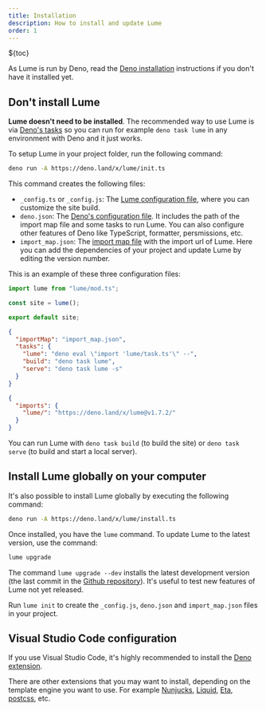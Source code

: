 ```yaml
---
title: Installation
description: How to install and update Lume
order: 1
---
```


${toc}

As Lume is run by Deno, read the
[Deno installation](https://deno.land/#installation) instructions if you don't
have it installed yet.

## Don't install Lume

**Lume doesn't need to be installed**. The recommended way to use Lume is via
[Deno's tasks](https://deno.land/manual/tools/task_runner) so you can run for
example `deno task lume` in any environment with Deno and it just works.

To setup Lume in your project folder, run the following command:

```sh
deno run -A https://deno.land/x/lume/init.ts
```

This command creates the following files:

- `_config.ts` or `_config.js`: The
  [Lume configuration file](../configuration/config-file.md), where you can
  customize the site build.
- `deno.json`: The
  [Deno's configuration file](https://deno.land/manual/getting_started/configuration_file).
  It includes the path of the import map file and some tasks to run Lume. You
  can also configure other features of Deno like TypeScript, formatter,
  persmissions, etc.
- `import_map.json`: The
  [import map file](https://deno.land/manual/node/import_maps#using-import-maps)
  with the import url of Lume. Here you can add the dependencies of your project
  and update Lume by editing the version number.

This is an example of these three configuration files:

<lume-code>

```js {title="_config.js"}
import lume from "lume/mod.ts";

const site = lume();

export default site;
```

```json {title="deno.json"}
{
  "importMap": "import_map.json",
  "tasks": {
    "lume": "deno eval \"import 'lume/task.ts'\" --",
    "build": "deno task lume",
    "serve": "deno task lume -s"
  }
}
```

```json {title="import_map.json"}
{
  "imports": {
    "lume/": "https://deno.land/x/lume@v1.7.2/"
  }
}
```

</lume-code>

You can run Lume with `deno task build` (to build the site) or `deno task serve`
(to build and start a local server).

## Install Lume globally on your computer

It's also possible to install Lume globally by executing the following command:

```sh
deno run -A https://deno.land/x/lume/install.ts
```

Once installed, you have the `lume` command. To update Lume to the latest
version, use the command:

```sh
lume upgrade
```

The command `lume upgrade --dev` installs the latest development version (the
last commit in the [Github repository](https://github.com/lumeland/lume)). It's
useful to test new features of Lume not yet released.

Run `lume init` to create the `_config.js`, `deno.json` and `import_map.json`
files in your project.

## Visual Studio Code configuration

If you use Visual Studio Code, it's highly recommended to install the
[Deno extension](https://marketplace.visualstudio.com/items?itemName=denoland.vscode-deno).

There are other extensions that you may want to install, depending on the
template engine you want to use. For example
[Nunjucks](https://marketplace.visualstudio.com/items?itemName=ronnidc.nunjucks),
[Liquid](https://marketplace.visualstudio.com/items?itemName=sissel.shopify-liquid),
[Eta](https://marketplace.visualstudio.com/items?itemName=shadowtime2000.eta-vscode),
[postcss](https://marketplace.visualstudio.com/items?itemName=cpylua.language-postcss),
etc.
